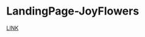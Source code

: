 <h1>LandingPage-JoyFlowers</h1>
<a href="https://tehseen1819.github.io/LandingPage-JoyFlowers/">LINK</a>

